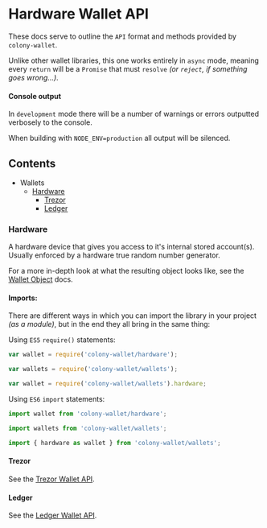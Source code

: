 # Hardware Wallet API

These docs serve to outline the `API` format and methods provided by `colony-wallet`.

Unlike other wallet libraries, this one works entirely in `async` mode, meaning every `return` will be a `Promise` that must `resolve` _(or `reject`, if something goes wrong...)_.

#### Console output

In `development` mode there will be a number of warnings or errors outputted verbosely to the console.

When building with `NODE_ENV=production` all output will be silenced.

## Contents

* Wallets
  * [Hardware](#hardware)
    * [Trezor](#trezor)
    * [Ledger](#ledger)

### Hardware

A hardware device that gives you access to it's internal stored account(s). Usually enforced by a hardware true random number generator.

For a more in-depth look at what the resulting object looks like, see the [Wallet Object](wallet-object.md) docs.

#### Imports:

There are different ways in which you can import the library in your project _(as a module)_, but in the end they all bring in the same thing:

Using `ES5` `require()` statements:
```js
var wallet = require('colony-wallet/hardware');

var wallets = require('colony-wallet/wallets');

var wallet = require('colony-wallet/wallets').hardware;

```

Using `ES6` `import` statements:
```js
import wallet from 'colony-wallet/hardware';

import wallets from 'colony-wallet/wallets';

import { hardware as wallet } from 'colony-wallet/wallets';

```

#### Trezor

See the [Trezor Wallet API](api-trezor.md).

#### Ledger

See the [Ledger Wallet API](api-ledger.md).
